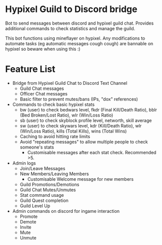 #  Hypixel Guild to Discord bridge
Bot to send messages between discord and hypixel guild chat. Provides additional commands to check statistics and manage the guild.

This bot functions using mineflayer on hypixel. Any modifications to automate tasks (eg automatic messages cough cough) are bannable on hypixel so beware when using this :)

# Feature List
- Bridge from Hypixel Guild Chat to Discord Text Channel
  - Guild Chat messages
  - Officer Chat messages
  - Basic filter to prevent mutes/bans (IPs, "dox" references)
- Commands to check basic hypixel stats
  - bw (user) to check bedwars level, fkdr (Final Kill/Death Ratio), bblr (Bed Broken/Lost Ratio), wlr (Win/Loss Ratio)
  - sb (user) to check skyblock profile level, networth, skill average
  - sw (user) to check skywars level, kdr (Kill/Death Ratio), wlr (Win/Loss Ratio), kills (Total Kills), wins (Total Wins)
  - Caching to avoid hitting rate limits
  - Avoid "repeating messages" to allow multiple people to check someone's stats
    - Customisable messages after each stat check. Recommended >5.
- Admin logs
  - Join/Leave Messages
  - New Members/Leaving Members
    - Customisable Welcome message for new members
  - Guild Promotions/Demotions
  - Guild Chat Mutes/Unmutes
  - Stat command usage
  - Guild Quest completion
  - Guild Level Up
- Admin commands on discord for ingame interaction
  - Promote
  - Demote
  - Invite
  - Mute
  - Unmute